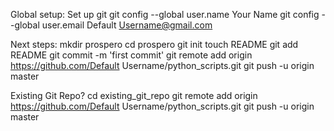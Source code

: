 Global setup:
 Set up git
  git config --global user.name Your Name
  git config --global user.email Default Username@gmail.com
      
Next steps:
  mkdir prospero
  cd prospero
  git init
  touch README
  git add README
  git commit -m 'first commit'
  git remote add origin https://github.com/Default Username/python_scripts.git
  git push -u origin master
      
Existing Git Repo?
  cd existing_git_repo
  git remote add origin https://github.com/Default Username/python_scripts.git
  git push -u origin master

